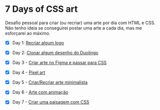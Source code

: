 # 7 Days of CSS art

Desafio pessoal para criar (ou recriar) uma arte por dia com HTML e CSS. Não tenho ideia se conseguirei postar uma arte a cada dia, mas me esforçarei ao máximo.

- [x] Day 1: [Recriar algum logo](https://github.com/natalia-fs/7-days-of-css-art/tree/main/day-1)

- [x] Day 2: [Clonar algum desenho do Duolingo](https://github.com/natalia-fs/7-days-of-css-art/tree/main/day-2)

- [x] Day 3 - [Criar arte no Figma e passar para CSS](https://github.com/natalia-fs/7-days-of-css-art/tree/main/day-3)

- [x] Day 4 - [Pixel art](https://github.com/natalia-fs/7-days-of-css-art/tree/main/day-4)

- [x] Day 5 - [Criar/Recriar arte minimalista](https://github.com/natalia-fs/7-days-of-css-art/tree/main/day-5)

- [x] Day 6 - [Arte com animação](https://github.com/natalia-fs/7-days-of-css-art/tree/main/day-6)

- [x] Day 7 - [Criar uma paisagem com CSS](https://github.com/natalia-fs/7-days-of-css-art/tree/main/day-7)